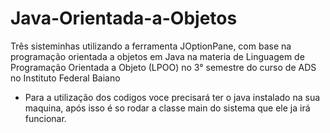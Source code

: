 # Java-Orientada-a-Objetos
Três sisteminhas utilizando a ferramenta JOptionPane, com base na programação orientada a objetos em Java na materia de Linguagem de Programação Orientada a Objeto (LPOO) no 3° semestre do curso de ADS no Instituto Federal Baiano 


- Para a utilização dos codigos voce precisará ter o java instalado na sua maquina, após isso é so rodar a classe main do sistema que ele ja irá funcionar.
